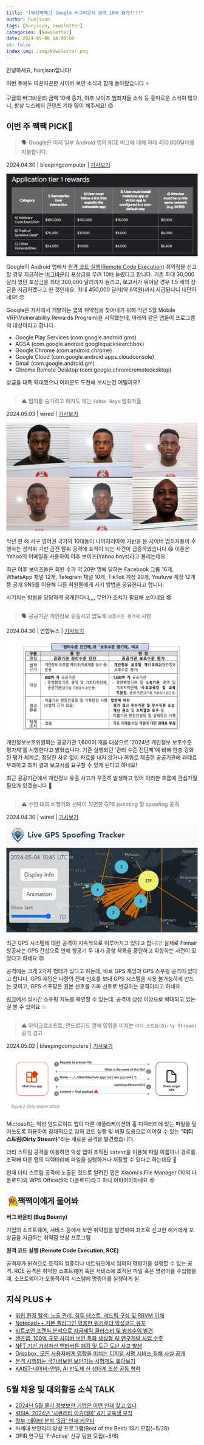 ```yaml
---
title: "[해킹짹짹🐣] Google 버그바운티 금액 10배 증가?!?!"
author: hunjison
tags: [hunjison, newsletter]
categories: [Newsletter]
date: 2024-05-06 18:00:00
cc: false
index_img: /img/Newsletter.png
---
```

안녕하세요, hunjison입니다! 

이번 주에도 따끈따끈한 사이버 보안 소식과 함께 돌아왔습니다 ⭐

구글의 버그바운티 금액 10배 증가, 야후 보이즈 범죄자들 소식 등 흥미로운 소식이 많으니, 항상 뉴스레터 콘텐츠 기대 많이 해주세요! 😍

## **이번 주 짹짹 PICK🐥**

> 🗣 Google은 이제 일부 Android 앱의 RCE 버그에 대해 최대 450,000달러를 지불합니다.

2024.04.30 | bleepingcomputer | [기사보기](https://www.bleepingcomputer.com/news/security/google-now-pays-up-to-450-000-for-rce-bugs-in-some-android-apps/)

![기사사진](newsletter0506/image01.png)

Google이 Android 앱에서 [원격 코드 실행(Remote Code Execution)](#짹짹-TALK) 취약점을 신고할 경우 지급하는 [버그바운티](#짹짹-TALK) 포상금을 무려 10배 늘렸다고 합니다. 기존 최대 30,000 달러 였던 포상금을 최대 300,000 달러까지 늘리고, 보고서가 뛰어날 경우 1.5 배의 상금을 지급하겠다고 한 것인데요. 최대 450,000 달러(약 6억원)까지 지급된다니 대단하네요! 😯

Google은 자사에서 개발하는 앱의 취약점을 찾아내기 위해 작년 5월 Mobile VRP(Vulnerability Rewards Program)을 시작했는데, 아래와 같은 앱들이 프로그램의 대상이라고 합니다.

- Google Play Services (com.google.android.gms)
- AGSA (com.google.android.googlequicksearchbox)
- Google Chrome (com.android.chrome)
- Google Cloud (com.google.android.apps.cloudconsole)
- Gmail (com.google.android.gm)
- Chrome Remote Desktop (com.google.chromeremotedesktop)

상금을 대폭 확대했으니 여러분도 도전해 보시는건 어떨까요?

## 
> ⚠️ 범죄를 숨기려고 하지도 않는 `Yahoo Boys` 범죄자들

2024.05.03 | wired | [기사보기](https://www.wired.com/story/yahoo-boys-scammers-facebook-telegram-tiktok-youtube/)

![기사사진](newsletter0506/image02.png)

작년 한 해 서구 영어권 국가의 10대들이 나이지리아에 기반을 둔 사이버 범죄자들이 수행하는 성착취 기반 금전 탈취 공격에 표적이 되는 사건이 급증하였습니다 😫 이들은 Yahoo의 이메일을 사용하여 야후 보이즈(Yahoo boys)라고 불리는데요.

최근 야후 보이즈들은 회원 수가 약 20만 명에 달하는 Facebook 그룹 16개, WhatsApp 채널 12개, Telegram 채널 10개, TikTok 계정 20개, Youtuve 계정 12개 등 공개 SNS를 이용해 다른 회원들에게 사기 방법을 공유한다고 합니다. 

사기치는 방법을 당당하게 공개한다니,,,, 무언가 조치가 필요해 보이네요 😨

## 
> 🗣 공공기관 개인정보 유출사고 없도록 `보호수준 평가제` 시행

2024.04.30 | 연합뉴스 | [기사보기](https://www.yna.co.kr/view/AKR20240429044600530)

![기사사진](newsletter0506/image03.png)

개인정보보호위원회는 공공기관 1,600여 개을 대상으로 '2024년 개인정보 보호수준 평가제'를 시행한다고 밝혔습니다. 기존 실행되던 '관리 수준 진단제'에 비해 한층 강화된 평가 체계로, 정당한 사유 없이 자료를 내지 않거나 허위로 제출한 공공기관에 과태료 부과하고 조치 결과 보고서를 요구할 수 있게 된다고 하네요!

최근 공공기관에서 개인정보 유출 사고가 꾸준히 발생하고 있어 이러한 흐름에 관심가질 필요가 있겠습니다 🤠

## 
> ⚠️ 수천 대의 비행기와 선박이 직면한 GPS jamming 및 spoofing 공격

2024.04.30 | wired | [기사보기](https://www.wired.com/story/the-dangerous-rise-of-gps-attacks/)

![기사사진](newsletter0506/image04.png)

최근 GPS 시스템에 대한 공격이 지속적으로 이루어지고 있다고 합니다! 실제로 Finnair 항공사는 GPS 간섭으로 인해 항공기 두 대가 공항 착륙을 중단하고 회항하는 사건이 있었다고 하네요 😡

공격에는 크게 2가지 형태가 있다고 하는데, 바로 GPS 재밍과 GPS 스푸핑 공격이 있다고 합니다. GPS 재밍은 다량의 전파 신호를 보내 GPS 시스템을 사용 불가능하게 만드는 것이고, GPS 스푸핑은 원본 신호를 가짜 신호로 변경하는 공격이라고 하네요.

[링크](https://spoofing.skai-data-services.com/)에서 실시간 스푸핑 지도를 확인할 수 있는데, 공격이 상상 이상으로 확대되고 있는걸 볼 수 있어요 💥

## 
> ⚠️ 마이크로소프트, 안드로이드 앱에 영향을 미치는 `더티 스트림(Dirty Stream)` 공격 경고

2024.05.02 | bleepingcomputers | [기사보기](https://www.bleepingcomputer.com/news/security/microsoft-warns-of-dirty-stream-attack-impacting-android-apps/#google_vignette)

![기사사진](newsletter0506/image05.png)

Microsoft는 악성 안드로이드 앱이 다른 애플리케이션의 홈 디렉터리에 있는 파일을 덮어쓰도록 허용하여 잠재적으로 임의 코드 실행 및 비밀 도용으로 이어질 수 있는 "**더티 스트림(Dirty Stream)**"라는 새로운 공격을 발견했습니다. 

더티 스트림 공격을 이용하면 악성 앱이 조작된 `intent`을 이용해 파일 이름이나 경로를 조작해 다른 앱의 디렉터리에 파일을 실행하거나 저장할 수 있다고 하는데요 🧐 

현재 더티 스트림 공격에 노출된 것으로 알려진 앱은 Xiaomi's File Manager (10억 다운로드)와 WPS Office(5억 다운로드)라고 하니 어마어마하네요 😮

## 짹짹이에게 물어봐 <img src="/img/keyword.gif" width="30" height="30" style="float:left;"/> 

**버그 바운티 (Bug Bounty)**

기업의 소프트웨어, 서비스 등에서 보안 취약점을 발견하여 최초로 신고한 해커에게 포상금을 지급하는 취약점 보상 프로그램

**원격 코드 실행 (Remote Code Execution, RCE)**

공격자가 원격으로 조직의 컴퓨터나 네트워크에서 임의의 명령어를 실행할 수 있는 공격. RCE 공격은 취약한 소프트웨어 혹은 서비스에 조작된 파일 혹은 명령어를 주입했을 때, 소프트웨어가 오동작하여 시스템에 명령어를 실행하게 됨

## 지식 PLUS ➕

- [위협 환경 탐색: 노출 관리, 침투 테스트, 레드팀 구성 및 RBVM 이해](https://thehackernews.com/2024/04/navigating-threat-landscape.html)
- [Notepad++ 기본 플러그인 악용한 위키로더 악성코드 유포](https://m.boannews.com/html/detail.html?idx=129305&kind=)
- [비트코인 포렌식 분석으로 자금세탁 클러스터 및 범죄수익 발견](https://thehackernews.com/2024/05/bitcoin-forensic-analysis-uncovers.html)
- [샌즈랩, 100억 규모 사이버 보안 특화 생성형 AI 연구개발 사업 수주](https://boannews.com/media/view.asp?idx=129555&page=2&kind=3)
- [NFT 기반 가상자산 엔터버튼 해킹 및 토큰 도난 사고 발생](https://boannews.com/media/view.asp?idx=129492&page=3&kind=1)
- [Dropbox, 모든 사용자에게 영향을 미치는 디지털 서명 서비스 침해 사실 공개](https://thehackernews.com/2024/05/dropbox-discloses-breach-of-digital.html)
- [본격 시행되는 국가정보원 보안기능 시험제도 톺아보기](https://boannews.com/media/view.asp?idx=129447)
- [KAIST-네이버-인텔, AI 반도체 신 생태계 조성 공동 협력](https://boannews.com/media/view.asp?idx=129463&page=5&kind=2)


## 5월 채용 및 대외활동 소식 TALK

- [2024년 5월 물리·정보보안 기업은 어떤 인재 찾고 있나](https://boannews.com/media/view.asp?idx=129432&page=6&kind=3)
- [KISIA, 2024년 '시큐리티 아카데미' 4기 교육생 모집](https://boannews.com/media/view.asp?idx=129509&page=4&kind=2)
- [정부, 데이터 분석 'S급' 인재 키운다](https://boannews.com/media/view.asp?idx=129526&page=1&kind=2)
- 차세대 보안리더 양성 프로그램(Best of the Best) 13기 모집(~5/28)
- DFIR 연구팀 'F-Active' 신규 팀원 모집(~5/6)